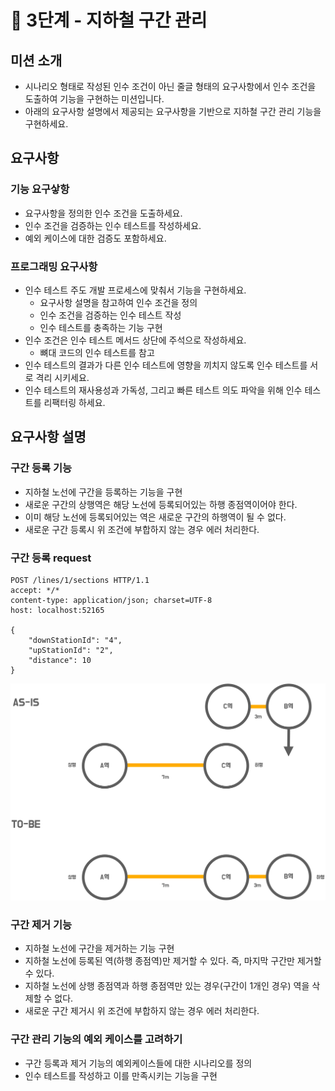 # 🚀 3단계 - 지하철 구간 관리

## 미션 소개 

- 시나리오 형태로 작성된 인수 조건이 아닌 줄글 형태의 요구사항에서 인수 조건을 도출하여 기능을 구현하는 미션입니다.
- 아래의 요구사항 설명에서 제공되는 요구사항을 기반으로 지하철 구간 관리 기능을 구현하세요.


## 요구사항 

### 기능 요구샇항 

- 요구사항을 정의한 인수 조건을 도출하세요.
- 인수 조건을 검증하는 인수 테스트를 작성하세요.
- 예외 케이스에 대한 검증도 포함하세요.


### 프로그래밍 요구사항
- 인수 테스트 주도 개발 프로세스에 맞춰서 기능을 구현하세요.
  - 요구사항 설명을 참고하여 인수 조건을 정의
  - 인수 조건을 검증하는 인수 테스트 작성
  - 인수 테스트를 충족하는 기능 구현
- 인수 조건은 인수 테스트 메서드 상단에 주석으로 작성하세요.
  - 뼈대 코드의 인수 테스트를 참고
- 인수 테스트의 결과가 다른 인수 테스트에 영향을 끼치지 않도록 인수 테스트를 서로 격리 시키세요. 
- 인수 테스트의 재사용성과 가독성, 그리고 빠른 테스트 의도 파악을 위해 인수 테스트를 리팩터링 하세요.

## 요구사항 설명

### 구간 등록 기능
- 지하철 노선에 구간을 등록하는 기능을 구현
- 새로운 구간의 상행역은 해당 노선에 등록되어있는 하행 종점역이어야 한다.
- 이미 해당 노선에 등록되어있는 역은 새로운 구간의 하행역이 될 수 없다.
- 새로운 구간 등록시 위 조건에 부합하지 않는 경우 에러 처리한다.


### 구간 등록 request

```
POST /lines/1/sections HTTP/1.1
accept: */*
content-type: application/json; charset=UTF-8
host: localhost:52165

{
    "downStationId": "4",
    "upStationId": "2",
    "distance": 10
}
```

![img.png](img.png)

### 구간 제거 기능

- 지하철 노선에 구간을 제거하는 기능 구현
- 지하철 노선에 등록된 역(하행 종점역)만 제거할 수 있다. 즉, 마지막 구간만 제거할 수 있다.
- 지하철 노선에 상행 종점역과 하행 종점역만 있는 경우(구간이 1개인 경우) 역을 삭제할 수 없다.
- 새로운 구간 제거시 위 조건에 부합하지 않는 경우 에러 처리한다.

### 구간 관리 기능의 예외 케이스를 고려하기

- 구간 등록과 제거 기능의 예외케이스들에 대한 시나리오를 정의
- 인수 테스트를 작성하고 이를 만족시키는 기능을 구현

